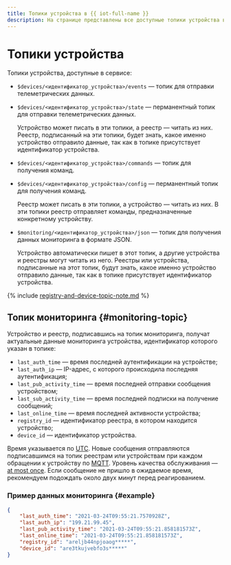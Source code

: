 ```yaml
---
title: Топики устройства в {{ iot-full-name }}
description: На странице представлены все доступные топики устройства в сервисе {{ iot-name }}.
---
```


# Топики устройства

Топики устройства, доступные в сервисе:
* `$devices/<идентификатор_устройства>/events` — топик для отправки телеметрических данных.  
* `$devices/<идентификатор_устройства>/state` — перманентный топик для отправки телеметрических данных.

   Устройство может писать в эти топики, а реестр — читать из них. Реестр, подписанный на эти топики, будет знать, какое именно устройство отправило данные, так как в топике присутствует идентификатор устройства.

* `$devices/<идентификатор_устройства>/commands` — топик для получения команд.
* `$devices/<идентификатор_устройства>/config` — перманентный топик для получения команд.

   Реестр может писать в эти топики, а устройство — читать из них. В эти топики реестр отправляет команды, предназначенные конкретному устройству.

* `$monitoring/<идентификатор_устройства>/json` — топик для получения данных мониторинга в формате JSON.

   Устройство автоматически пишет в этот топик, а другие устройства и реестры могут читать из него. Реестры или устройства, подписанные на этот топик, будут знать, какое именно устройство отправило данные, так как в топике присутствует идентификатор устройства.

{% include [registry-and-device-topic-note.md](../../../_includes/iot-core/registry-and-device-topic-note.md) %}

## Топик мониторинга {#monitoring-topic}

Устройство и реестр, подписавшись на топик мониторинга, получат актуальные данные мониторинга устройства, идентификатор которого указан в топике:

* `last_auth_time` — время последней аутентификации на устройстве;
* `last_auth_ip` — IP-адрес, с которого происходила последняя аутентификация;
* `last_pub_activity_time` — время последней отправки сообщения устройством;
* `last_sub_activity_time` — время последней подписки на получение сообщений;
* `last_online_time` — время последней активности устройства;
* `registry_id` — идентификатор реестра, в котором находится устройство;
* `device_id` — идентификатор устройства.

Время указывается по [UTC](https://ru.wikipedia.org/wiki/Всемирное_координированное_время). Новые сообщения отправляются подписавшимся на топик реестрам или устройствам при каждом обращении к устройству по [MQTT](../../../glossary/mqtt-server.md). Уровень качества обслуживания — [at most once](../index.md#qos). Если сообщение не пришло в ожидаемое время, рекомендуем подождать около двух минут перед реагированием.

### Пример данных мониторинга {#example}

```json
{
	"last_auth_time": "2021-03-24T09:55:21.7570928Z",
	"last_auth_ip": "199.21.99.45",
	"last_pub_activity_time": "2021-03-24T09:55:21.858181573Z",
	"last_online_time": "2021-03-24T09:55:21.858181573Z",
	"registry_id": "areljb44npjoaog*****",
	"device_id": "are3tkujvebfo3s*****"
}
```
